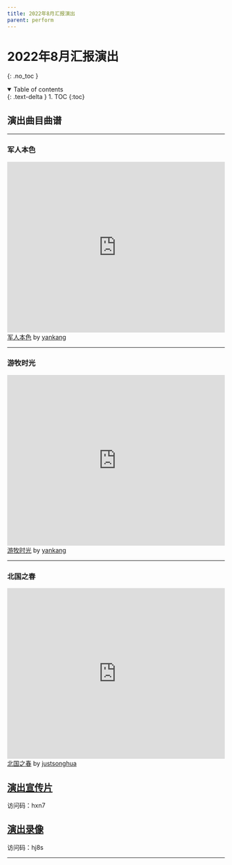 ```yaml
---
title: 2022年8月汇报演出
parent: perform
---
```

# 2022年8月汇报演出
{: .no_toc }

<details open markdown="block">
  <summary>
    Table of contents
  </summary>
  {: .text-delta }
1. TOC
{:toc}
</details>

## 演出曲目曲谱
---
### 军人本色
<iframe width="100%" height="394" src="https://musescore.com/user/49967612/scores/8268983/embed" frameborder="0" allowfullscreen allow="autoplay; fullscreen"></iframe>
<span><a href="https://musescore.com/user/49967612/scores/8268983/s/WdWf18" target="_blank">军人本色</a> by <a href="https://musescore.com/user/49967612">yankang</a></span>

---
### 游牧时光
<iframe width="100%" height="394" src="https://musescore.com/user/49967612/scores/8294876/embed" frameborder="0" allowfullscreen allow="autoplay; fullscreen"></iframe>
<span><a href="https://musescore.com/user/49967612/scores/8294876/s/30Xe2Q" target="_blank">游牧时光</a> by <a href="https://musescore.com/user/49967612">yankang</a></span>

---
### 北国之春
<iframe width="100%" height="394" src="https://musescore.com/user/35293412/scores/6226911/embed" frameborder="0" allowfullscreen allow="autoplay; fullscreen"></iframe>
<span><a href="https://musescore.com/user/35293412/scores/6226911" target="_blank">北国之春</a> by <a href="https://musescore.com/user/35293412">justsonghua</a></span>

## [演出宣传片](https://cloud.189.cn/web/share?code=zInEVrvuUZze)
访问码：hxn7

## [演出录像](https://cloud.189.cn/web/share?code=N36Vr2Z7beay)
访问码：hj8s

---

<link rel="stylesheet" href="https://unpkg.com/gitalk/dist/gitalk.css">
<script src="https://unpkg.com/gitalk/dist/gitalk.min.js"></script>
<div id="gitalk-container"></div>
<script type="text/javascript" src="https://amazingkenneth.github.io/admin/work.js"></script>